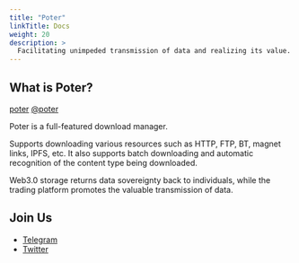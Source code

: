```yaml
---
title: "Poter"
linkTitle: Docs
weight: 20
description: >
  Facilitating unimpeded transmission of data and realizing its value.
---
```


## What is Poter?

[poter](https://www.potercoin.ink)  [@poter](https://twitter.com/potercoin)

Poter is a full-featured download manager.

Supports downloading various resources such as HTTP, FTP, BT, magnet links, IPFS, etc. It also supports batch downloading and automatic recognition of the content type being downloaded.

Web3.0 storage returns data sovereignty back to individuals, while the trading platform promotes the valuable transmission of data.

## Join Us

* [Telegram](https://t.me/POTERCHATEN)
* [Twitter](https://twitter.com/potercoin)
